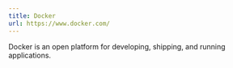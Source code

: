 ```yaml
---
title: Docker
url: https://www.docker.com/
---
```


Docker is an open platform for developing, shipping, and running applications.
